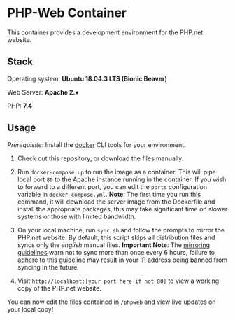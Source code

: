 # PHP-Web Container
This container provides a development environment for the PHP.net website.

## Stack
Operating system: **Ubuntu 18.04.3 LTS (Bionic Beaver)**

Web Server: **Apache 2.x**

PHP: **7.4**

## Usage
*Prerequisite*: Install the [docker](https://www.docker.com/) CLI tools for your environment.

1. Check out this repository, or download the files manually.

2. Run `docker-compose up` to run the image as a container. This will pipe local port `80` to the Apache instance running in the container. If you wish to forward to a different port, you can edit the `ports` configuration variable in `docker-compose.yml`. **Note**: The first time you run this command, it will download the server image from the Dockerfile and install the appropriate packages, this may take significant time on slower systems or those with limited bandwidth.

3. On your local machine, run `sync.sh` and follow the prompts to mirror the PHP.net website. By default, this script skips all distribution files and syncs only the *english* manual files. **Important Note**: The [mirroring guidelines](https://www.php.net/mirroring.php) warn not to sync more than once every 6 hours, failure to adhere to this guideline may result in your IP address being banned from syncing in the future.

4. Visit `http://localhost:[your port here if not 80]` to view a working copy of the PHP.net website.

You can now edit the files contained in `/phpweb` and view live updates on your local copy!
